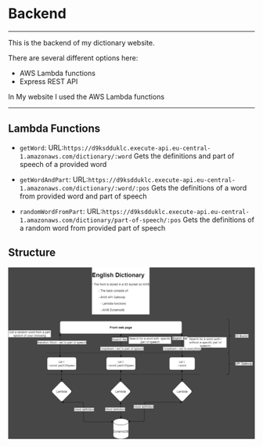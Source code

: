 # Backend

---

This is the backend of my dictionary website.

There are several different options here:

- AWS Lambda functions
- Express REST API

In My website I used the AWS Lambda functions

---

## Lambda Functions

- `getWord`: URL:`https://d9ksdduklc.execute-api.eu-central-1.amazonaws.com/dictionary/:word` Gets the definitions and part of speech of a provided word

- `getWordAndPart`: URL:`https://d9ksdduklc.execute-api.eu-central-1.amazonaws.com/dictionary/:word/:pos` Gets the definitions of a word from provided word and part of speech

- `randomWordFromPart`: URL:`https://d9ksdduklc.execute-api.eu-central-1.amazonaws.com/dictionary/part-of-speech/:pos` Gets the definitions of a random word from provided part of speech

## Structure

![General structure of the app](assets/general_arch.png)
